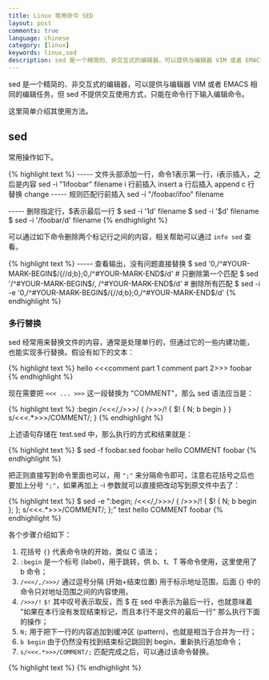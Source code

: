 ```yaml
---
title: Linux 常用命令 SED
layout: post
comments: true
language: chinese
category: [linux]
keywords: linux,sed
description: sed 是一个精简的、非交互式的编辑器，可以提供与编辑器 VIM 或者 EMACS 相同的编辑任务，但 sed 不提供交互使用方式，只能在命令行下输入编辑命令。这里简单介绍其使用方法。
---
```


sed 是一个精简的、非交互式的编辑器，可以提供与编辑器 VIM 或者 EMACS 相同的编辑任务，但 sed 不提供交互使用方式，只能在命令行下输入编辑命令。

这里简单介绍其使用方法。

<!-- more -->

## sed

常用操作如下。

{% highlight text %}
----- 文件头部添加一行，命令1表示第一行，i表示插入，之后是内容
sed -i "1ifoobar" filename
  i 行前插入 insert
  a 行后插入 append
  c 行替换   change
----- 规则匹配行前插入
sed -i "/foobar/ifoo" filename

----- 删除指定行，$表示最后一行
$ sed -i '1d' filename
$ sed -i '$d' filename
$ sed -i '/foobar/d' filename
{% endhighlight %}

<!--
sed '0,/^520/{//d;b};0,/131$/d'
sed '/^520/{:a;N;/131$/!ba;d}'
-->

可以通过如下命令删除两个标记行之间的内容，相关帮助可以通过 `info sed` 查看。

{% highlight text %}
----- 查看输出，没有问题直接替换
$ sed '0,/^#YOUR-MARK-BEGIN$/{//d;b};0,/^#YOUR-MARK-END$/d'    # 只删除第一个匹配
$ sed '/^#YOUR-MARK-BEGIN$/, /^#YOUR-MARK-END$/d'              # 删除所有匹配
$ sed -i -e '0,/^#YOUR-MARK-BEGIN$/{//d;b};0,/^#YOUR-MARK-END$/d'
{% endhighlight %}

### 多行替换

sed 经常用来替换文件的内容，通常是处理单行的，但通过它的一些内建功能，也能实现多行替换。假设有如下的文本：

{% highlight text %}
  hello <<<comment part 1
  comment part 2>>>
  foobar
{% endhighlight %}

现在需要把 ```<<< ... >>>``` 这一段替换为 "COMMENT"，那么 sed 语法应当是：

{% highlight text %}
:begin
/<<</,/>>>/ {
    />>>/! {
        $! {
            N;
             b begin
        }
    }
    s/<<<.*>>>/COMMENT/;
}
{% endhighlight %}

上述语句存储在 test.sed 中，那么执行的方式和结果就是：

{% highlight text %}
$ sed -f foobar.sed foobar
  hello COMMENT
  foobar
{% endhighlight %}

把正则直接写到命令里面也可以，用 ```";"``` 来分隔命令即可，注意右花括号之后也要加上分号 ```";"```，如果再加上 -i 参数就可以直接把改动写到原文件中去了：

{% highlight text %}
$ sed -e ":begin; /<<</,/>>>/ { />>>/! { $! { N; b begin }; }; s/<<<.*>>>/COMMENT/; };" test
  hello COMMENT
  foobar
{% endhighlight %}

各个步骤介绍如下：

1. 花括号 ```{}``` 代表命令块的开始，类似 C 语法；
1. ```:begin``` 是一个标号 (label)，用于跳转，供 b、t、T 等命令使用，这里使用了 b 命令；
1. ```/<<</,/>>>/``` 通过逗号分隔 (开始+结束位置) 用于标示地址范围，后面 {} 中的命令只对地址范围之间的内容使用。
1. ```/>>>/!``` ```$!``` 其中叹号表示取反，而 $ 在 sed 中表示为最后一行，也就意味着 "如果在本行没有发现结束标记，而且本行不是文件的最后一行" 那么执行下面的操作；
1. ```N;``` 用于把下一行的内容追加到缓冲区 (pattern)，也就是相当于合并为一行；
1. ```b begin``` 由于仍然没有找到结束标记跳回到 begin，重新执行追加命令；
1. ```s/<<<.*>>>/COMMENT/;``` 匹配完成之后，可以通过该命令替换。

<!--
http://man.linuxde.net/sed

Update @ 2007-12-14

在和bxy讨论的过程中，又发现sed的另外一种用途，从html或xml中按照tag对应关系，筛选打印出指定的tag内容，使用了正则中的p命令，好像默认就没有“不能处理多行内容”以及“贪婪性”的问题，很好用，很强大：

    $ sed -n -e '/<title>/p' -e '/<text /,/<\/text>/p' from.xml

注意//不在同一行的时候才好用，不然会匹配到下一个实例出现的位置作为结束边界。

sed -e ":begin; /\/\*/,/>>>/ { />>>/! { $! { N; b begin }; }; s/<<<.*>>>/COMMENT/; };"

----- 文件头以/** **/标示，可以通过如下方式打印或者删除
sed -n -e '/\/\*\*/,/^ \*\*\//p' plugin.c
sed -i -e ':begin; /\/\*\*/,/^ \*\*\//d' plugin.c

----- 只显示匹配行
sed -n '/This/p' plugin.c


## 多行合并

将某个目录下的文件合并成一行，中间用冒号 ```:``` 作为分隔符：

ls /tmp | paste --serial --delimiters=":"
ls /tmp | tr "\n" ":"

http://www.361way.com/awk-sed-convert-oneline/5127.html

另外，在 sed 中包含了 ```@``` 符号，类似于 ```/``` 用于分割正则表达式，尤其是在正则表达式中有 ```/``` 时比较实用。

默认只替换第一个就结束，通过 ```g``` 表示会检查所有的行。

----- 行首/行尾添加字符串，
sed 's/^/HEAD&/g' test.file
sed 's/$/&TAIL/g' test.file
sed '/./{s/^/HEAD&/;s/$/&TAIL/}' test.file
-->

{% highlight text %}
{% endhighlight %}
